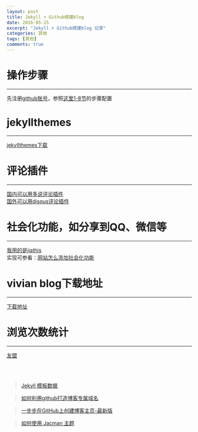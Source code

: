 ```yaml
---
layout: post
title: Jekyll + Github搭建blog
date: 2016-05-25
excerpt: "Jekyll + Github搭建blog 记录"
categories: 其他
tags: [其他]
comments: true
---
```


# 操作步骤
------------

先注册[github账号](https://github.com/)，参照[这里1-8节](http://blog.csdn.net/renfufei/article/details/37725057/)的步骤配置

# jekyllthemes
------------

[jekyllthemes下载](http://jekyllthemes.org/)


# 评论插件
------------

[国内可以用多说评论插件](http://duoshuo.com/)<br/>
[国外可以用disqus评论插件](https://disqus.com/)

# 社会化功能，如分享到QQ、微信等
------------

[我用的是jiathis](http://www.jiathis.com/)<br/>
实现可参看：[网站怎么添加社会化功能](http://jingyan.baidu.com/article/f79b7cb37cfc239145023e45.html)

# vivian blog下载地址
------------

[下载地址](https://github.com/vivianking6855/vivianking6855.github.io)

# 浏览次数统计
------------

[友盟](https://i.umeng.com/user/products)


<br/><br/>
> [Jekyll 模板数据](http://havee.me/internet/2013-07/jekyll-template-data.html)

> [如何利用github打造博客专属域名](http://blog.csdn.net/lmj623565791/article/details/51319147)

> [一步步在GitHub上创建博客主页-最新版](http://blog.csdn.net/wave_1102/article/details/41548951 )

> [如何使用 Jacman 主题](http://simpleyyt.github.io/jekyll-jacman/jekyll/2015/09/20/how-to-use-jacman)
